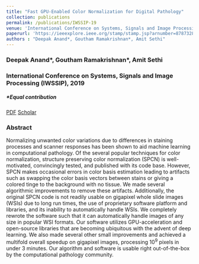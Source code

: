 ```yaml
---
title: "Fast GPU-Enabled Color Normalization for Digital Pathology"
collection: publications
permalink: /publications/IWSSIP-19
venue: 'International Conference on Systems, Signals and Image Processing (IWSSIP), 2019'
paperurl: 'https://ieeexplore.ieee.org/stamp/stamp.jsp?arnumber=8787328'
authors : "Deepak Anand*, Goutham Ramakrishnan*, Amit Sethi" 
---
```

### Deepak Anand\*, Goutham Ramakrishnan\*, Amit Sethi
### International Conference on Systems, Signals and Image Processing (IWSSIP), 2019
##### \*Equal contribution

[PDF](https://ieeexplore.ieee.org/stamp/stamp.jsp?arnumber=8787328) [Scholar](https://scholar.google.com/citations?user=NPeVsqwAAAAJ&hl=en#d=gs_md_cita-d&u=%2Fcitations%3Fview_op%3Dview_citation%26hl%3Den%26user%3DNPeVsqwAAAAJ%26citation_for_view%3DNPeVsqwAAAAJ%3Au-x6o8ySG0sC%26tzom%3D300)

### Abstract
Normalizing unwanted color variations due to differences in staining processes and scanner responses has been shown to aid machine learning in computational pathology. Of the several popular techniques for color normalization, structure preserving color normalization (SPCN) is well-motivated, convincingly tested, and published with its code base. However, SPCN makes occasional errors in color basis estimation leading to artifacts such as swapping the color basis vectors between stains or giving a colored tinge to the background with no tissue. We made several algorithmic improvements to remove these artifacts. Additionally, the original SPCN code is not readily usable on gigapixel whole slide images (WSIs) due to long run times, the use of proprietary software platform and libraries, and its inability to automatically handle WSIs. We completely rewrote the software such that it can automatically handle images of any size in popular WSI formats. Our software utilizes GPU-acceleration and open-source libraries that are becoming ubiquitous with the advent of deep learning. We also made several other small improvements and achieved a multifold overall speedup on gigapixel images, processing 10<sup>9</sup> pixels in under 3 minutes. Our algorithm and software is usable right out-of-the-box by the computational pathology community.
